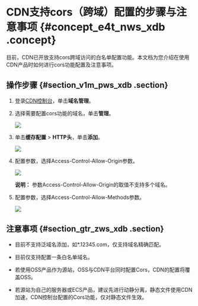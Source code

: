 # CDN支持cors（跨域）配置的步骤与注意事项 {#concept_e4t_nws_xdb .concept}

目前，CDN已开放支持cors跨域访问的白名单配置功能。本文档为您介绍在使用CDN产品时如何进行cors功能配置及注意事项。

## 操作步骤 {#section_v1m_pws_xdb .section}

1.  登录[CDN控制台](https://cdn.console.aliyun.com)，单击**域名管理**。
2.  选择需要配置cors功能的域名，单击**管理**。

    ![](http://static-aliyun-doc.oss-cn-hangzhou.aliyuncs.com/assets/img/5316/15668969923837_zh-CN.png)

3.  单击**缓存配置** \> **HTTP头**，单击**添加**。

    ![](http://static-aliyun-doc.oss-cn-hangzhou.aliyuncs.com/assets/img/5316/15668969933838_zh-CN.png)

4.  配置参数，选择Access-Control-Allow-Origin参数。

    ![](http://static-aliyun-doc.oss-cn-hangzhou.aliyuncs.com/assets/img/5316/15668969933839_zh-CN.png)

    **说明：** 参数Access-Control-Allow-Origin的取值不支持多个域名。

5.  配置参数，选择Access-Control-Allow-Methods参数。

    ![](http://static-aliyun-doc.oss-cn-hangzhou.aliyuncs.com/assets/img/5316/15668969933840_zh-CN.png)


## 注意事项 {#section_gtr_zws_xdb .section}

-   目前不支持泛域名添加，如\*.12345.com，仅支持域名精确匹配。

-   目前仅支持配置一条白名单域名。

-   若使用OSS产品作为源站，OSS与CDN平台同时配置Cors，CDN的配置将覆盖OSS。

-   若源站为自己的服务器或ECS产品，建议先进行动静分离，静态文件使用CDN加速，CDN控制台配置的Cors功能，仅对静态文件生效。


